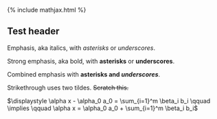 {% include mathjax.html %}

Test header
-----------

Emphasis, aka italics, with *asterisks* or _underscores_.

Strong emphasis, aka bold, with **asterisks** or __underscores__.

Combined emphasis with **asterisks and _underscores_**.

Strikethrough uses two tildes. ~~Scratch this.~~

$\displaystyle \alpha x - \alpha_0 a_0 = \sum_{i=1}^m \beta_i b_i \qquad \implies \qquad \alpha x = \alpha_0 a_0 + \sum_{i=1}^m \beta_i b_i$
